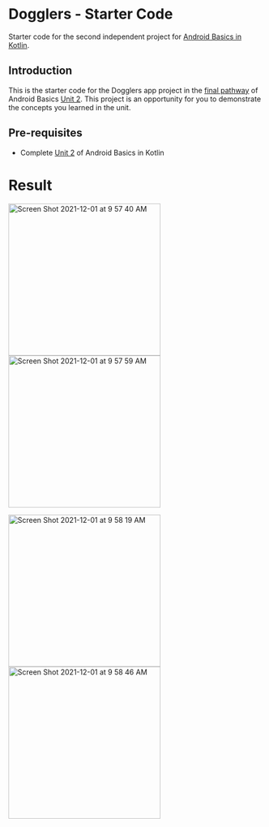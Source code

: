 Dogglers - Starter Code
==================================

Starter code for the second independent project for [Android Basics in Kotlin](https://developer.android.com/courses/android-basics-kotlin/course).

Introduction
------------

This is the starter code for the Dogglers app project in the [final pathway](https://developer.android.com/courses/pathways/android-basics-kotlin-unit-2-pathway-3) of Android Basics [Unit 2](https://developer.android.com/courses/android-basics-kotlin/unit-2). This project is an opportunity for you to demonstrate the concepts you learned in the unit.

Pre-requisites
--------------

- Complete [Unit 2](https://developer.android.com/courses/android-basics-kotlin/unit-2) of Android Basics in Kotlin



# Result 

<img width="300" alt="Screen Shot 2021-12-01 at 9 57 40 AM" src="https://user-images.githubusercontent.com/92260200/144187394-5fb06d18-9054-4fc9-840d-18e3f5d4d140.png"> <img width="300" alt="Screen Shot 2021-12-01 at 9 57 59 AM" src="https://user-images.githubusercontent.com/92260200/144187483-ef9a6c2f-4919-4414-8d45-296e05832f6f.png">





<img width="300" alt="Screen Shot 2021-12-01 at 9 58 19 AM" src="https://user-images.githubusercontent.com/92260200/144187492-3ae620ab-b8c5-480c-99c3-1ee5bc20ade7.png">  <img width="300" alt="Screen Shot 2021-12-01 at 9 58 46 AM" src="https://user-images.githubusercontent.com/92260200/144187497-c47f93ad-4f67-4f92-893b-e5b0605fe98b.png">




